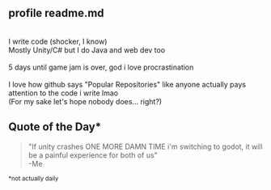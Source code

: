 ## profile readme.md
<br>
I write code (shocker, I know)
<br>
Mostly Unity/C# but I do Java and web dev too
<br>
<br>
5 days until game jam is over, god i love procrastination
<br>
<br>
I love how github says "Popular Repositories" like anyone actually pays attention to the code i write lmao
<br>
(For my sake let's hope nobody does... right?)

## Quote of the Day* 

> "If unity crashes ONE MORE DAMN TIME i'm switching to godot, it will be a painful experience for both of us"
> <br>
>  -Me

<sub> *not actually daily </sub>


<!--
**ASquidboi/asquidboi** is a ✨ _special_ ✨ repository because its `README.md` (this file) appears on your GitHub profile.

Here are some ideas to get you started:

- 🔭 I’m currently working on ...
- 🌱 I’m currently learning ...
- 👯 I’m looking to collaborate on ...
- 🤔 I’m looking for help with ...
- 💬 Ask me about ...
- 📫 How to reach me: ...
- 😄 Pronouns: ...
- ⚡ Fun fact: ...
-->
